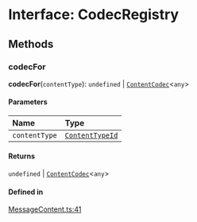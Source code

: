 <!---->
# Interface: CodecRegistry

## Methods

### codecFor

**codecFor**(`contentType`): `undefined` \| [`ContentCodec`](ContentCodec.md)<`any`\>

#### Parameters

| Name | Type |
| :------ | :------ |
| `contentType` | [`ContentTypeId`](../classes/ContentTypeId.md) |

#### Returns

`undefined` \| [`ContentCodec`](ContentCodec.md)<`any`\>

#### Defined in

[MessageContent.ts:41](https://github.com/xmtp/xmtp-js/blob/ff16daf/src/MessageContent.ts#L41)
